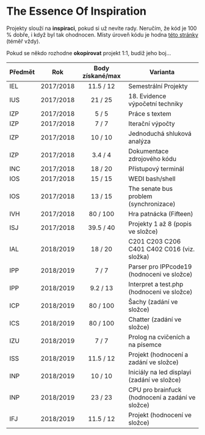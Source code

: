 # The Essence Of Inspiration

Projekty slouží na **inspiraci**, pokud si už nevíte rady. Neručím, že kód je 100 % dobře, i když byl tak ohodnocen. Místy úroveň kódu je hodna [této stránky](http://www.hovnokod.cz/) (téměř vždy).

Pokud se někdo rozhodne **okopírovat** projekt 1:1, budiž jeho boj...

|Předmět|Rok      |Body získané/max|Varianta                                        |
|--     |:--:     |:--:            |--                                              |
|IEL    |2017/2018|11.5 / 12       |Semestrální Projekty                            |
|IUS    |2017/2018|21 / 25         |18. Evidence výpočetní techniky                 |
|IZP    |2017/2018|5 / 5           |Práce s textem                                  |
|IZP    |2017/2018|7 / 7           |Iterační výpočty                                |
|IZP    |2017/2018|10 / 10         |Jednoduchá shluková analýza                     |
|IZP    |2017/2018|3.4 / 4         |Dokumentace zdrojového kódu                     |
|INC    |2017/2018|18 / 20         |Přístupový terminál                             |
|IOS    |2017/2018|15 / 15         |WEDI bash/shell                                 |
|IOS    |2017/2018|13 / 15         |The senate bus problem (synchronizace)          |
|IVH    |2017/2018|80 / 100        |Hra patnácka (Fifteen)                          |
|ISJ    |2017/2018|39.5 / 40       |Projekty 1 až 8 (popis ve složce)               |
|IAL    |2018/2019|18 / 20         |C201 C203 C206 C401 C402 C016 (viz. složka)     |
|IPP    |2018/2019|7 / 7           |Parser pro IPPcode19 (hodnoceni ve složce)      |
|IPP    |2018/2019|9.2 / 13        |Interpret a test.php (hodnoceni ve složce)      |
|ICP    |2018/2019|80 / 100        |Šachy (zadání ve složce)                        |
|ICS    |2018/2019|80 / 100        |Chatter (zadání ve složce)                      |
|IZU    |2018/2019|7 / 7           |Prolog na cvičeních a na písemce                |
|ISS    |2018/2019|11.5 / 12       |Projekt (hodnocení a zadání ve složce)          |
|INP    |2018/2019|10 / 10         |Iniciály na led displayi (zadání ve složce)     |
|INP    |2018/2019|23 / 23         |CPU pro brainfuck (hodnocení a zadání ve složce)|
|IFJ    |2018/2019|11.5 / 12       |Projekt (hodnocení ve složce)                   |